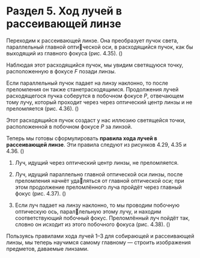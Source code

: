 # Раздел 5.  Ход лучей в рассеивающей линзе

Переходим к рассеивающей линзе. Она преобразует пучок света, параллельный главной оптической оси, в расходящийся пучок, как бы выходящий из главного фокуса (рис. 4.35). ()

Наблюдая этот расходящийся пучок, мы увидим светящуюся точку, расположенную в фокусе _F_ позади линзы. 

Если параллельный пучок падает на линзу наклонно, то после преломления он также станетрасходящимся. Продолжения лучей расходящегося пучка соберутся в побочном фокусе _P_, отвечающем тому лучу, который проходит через через оптический центр линзы и не преломляется (рис. 4.36). ()

Этот расходящийся пучок создаст у нас иллюзию светящейся точки, расположенной в побочном фокусе _P_ за линзой.

Теперь мы готовы сформулировать **правила хода лучей в рассеивающей линзе**. Эти правила следуют из рисунков 4.29, 4.35 и 4.36. ()

1. Луч, идущий через оптический центр линзы, не преломляется.
   
2. Луч, идущий параллельно главной оптической оси линзы, после преломления начнёт удаляться от главной оптической оси; при этом продолжение преломлённого луча пройдёт через главный фокус (рис. 4.37). ()

3. Если луч падает на линзу наклонно, то мы проводим побочную оптическую ось, параллельную этому лучу, и находим соответствующий побочный фокус. Преломлённый луч пойдёт так, словно он исходит из этого побочного фокуса (рис. 4.38). ()

Пользуясь правилами хода лучей 1–3 для собирающей и рассеивающей линзы, мы теперь научимся самому главному — строить изображения предметов, даваемые линзами.
